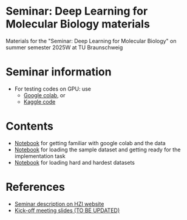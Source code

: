 # Seminar: Deep Learning for Molecular Biology materials
Materials for the "Seminar: Deep Learning for Molecular Biology" on summer semester 2025W at TU Braunschweig 

# Seminar information
* For testing codes on GPU: use 
  * [Google colab](https://colab.research.google.com/), or
  * [Kaggle code](https://www.kaggle.com/code)

# Contents
* [Notebook](src/intro_colab.ipynb)  for getting familiar with google colab and the data
* [Notebook](src/load_data.ipynb) for loading the sample dataset and getting ready for the implementation task
* [Notebook](src/load_data_hard.ipynb) for loading hard and hardest datasets

# References
* [Seminar description on HZI website](https://www.helmholtz-hzi.de/en/research/research-groups/details/computational-biology-for-infection-research/#workshops)
* [Kick-off meeting slides (TO BE UPDATED)](DLS_TUBS_2025_summer_kick_off_meeting.pdf)

